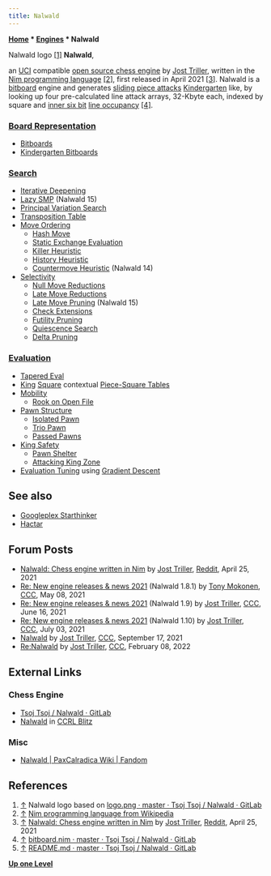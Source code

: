 ```yaml
---
title: Nalwald
---
```

**[Home](Home "Home") \* [Engines](Engines "Engines") \* Nalwald**



 [](File:Nalwaldlogo.png) Nalwald logo <a id="cite-note-1" href="#cite-ref-1">[1]</a> 
**Nalwald**,  

an [UCI](UCI "UCI") compatible [open source chess engine](Category:Open_Source "Category:Open Source") by [Jost Triller](Jost_Triller "Jost Triller"), 
written in the [Nim programming language](Nim_(Programming_Language) "Nim (Programming Language)") <a id="cite-note-2" href="#cite-ref-2">[2]</a>, 
first released in April 2021 <a id="cite-note-3" href="#cite-ref-3">[3]</a>.
Nalwald is a [bitboard](Bitboards "Bitboards") engine and generates [sliding piece attacks](Sliding_Piece_Attacks "Sliding Piece Attacks") [Kindergarten](Kindergarten_Bitboards "Kindergarten Bitboards") like,
by looking up four pre-calculated line attack arrays, 32-Kbyte each, indexed by square and [inner six bit](First_Rank_Attacks#TheOuterSquares "First Rank Attacks") [line occupancy](Occupancy_of_any_Line "Occupancy of any Line") <a id="cite-note-4" href="#cite-ref-4">[4]</a>.



### [Board Representation](Board_Representation "Board Representation")


* [Bitboards](Bitboards "Bitboards")
* [Kindergarten Bitboards](Kindergarten_Bitboards "Kindergarten Bitboards")


### [Search](Search "Search")


* [Iterative Deepening](Iterative_Deepening "Iterative Deepening")
* [Lazy SMP](Lazy_SMP "Lazy SMP") (Nalwald 15)
* [Principal Variation Search](Principal_Variation_Search "Principal Variation Search")
* [Transposition Table](Transposition_Table "Transposition Table")
* [Move Ordering](Move_Ordering "Move Ordering")
	+ [Hash Move](Hash_Move "Hash Move")
	+ [Static Exchange Evaluation](Static_Exchange_Evaluation "Static Exchange Evaluation")
	+ [Killer Heuristic](Killer_Heuristic "Killer Heuristic")
	+ [History Heuristic](History_Heuristic "History Heuristic")
	+ [Countermove Heuristic](Countermove_Heuristic "Countermove Heuristic") (Nalwald 14)
* [Selectivity](Selectivity "Selectivity")
	+ [Null Move Reductions](Null_Move_Reductions "Null Move Reductions")
	+ [Late Move Reductions](Late_Move_Reductions "Late Move Reductions")
	+ [Late Move Pruning](Futility_Pruning#MoveCountBasedPruning "Futility Pruning") (Nalwald 15)
	+ [Check Extensions](Check_Extensions "Check Extensions")
	+ [Futility Pruning](Futility_Pruning "Futility Pruning")
	+ [Quiescence Search](Quiescence_Search "Quiescence Search")
	+ [Delta Pruning](Delta_Pruning "Delta Pruning")


### [Evaluation](Evaluation "Evaluation")


* [Tapered Eval](Tapered_Eval "Tapered Eval")
* [King](King "King") [Square](Squares "Squares") contextual [Piece-Square Tables](Piece-Square_Tables "Piece-Square Tables")
* [Mobility](Mobility "Mobility")
	+ [Rook on Open File](Rook_on_Open_File "Rook on Open File")
* [Pawn Structure](Pawn_Structure "Pawn Structure")
	+ [Isolated Pawn](Isolated_Pawn "Isolated Pawn")
	+ [Trio Pawn](Duo_Trio_Quart_(Bitboards) "Duo Trio Quart (Bitboards)")
	+ [Passed Pawns](Passed_Pawn "Passed Pawn")
* [King Safety](King_Safety "King Safety")
	+ [Pawn Shelter](King_Safety#PawnShield "King Safety")
	+ [Attacking King Zone](King_Safety#Attacking "King Safety")
* [Evaluation Tuning](Automated_Tuning "Automated Tuning") using [Gradient Descent](https://en.wikipedia.org/wiki/Gradient_descent)


## See also


* [Googleplex Starthinker](Googleplex_Starthinker "Googleplex Starthinker")
* [Hactar](Hactar "Hactar")


## Forum Posts


* [Nalwald: Chess engine written in Nim](https://www.reddit.com/r/nim/comments/myfjx6/nalwald_chess_engine_written_in_nim/) by [Jost Triller](Jost_Triller "Jost Triller"), [Reddit](Computer_Chess_Forums "Computer Chess Forums"), April 25, 2021
* [Re: New engine releases & news 2021](http://www.talkchess.com/forum3/viewtopic.php?f=2&t=76209&start=328) (Nalwald 1.8.1) by [Tony Mokonen](index.php?title=Tony_Mokonen&action=edit&redlink=1 "Tony Mokonen (page does not exist)"), [CCC](CCC "CCC"), May 08, 2021
* [Re: New engine releases & news 2021](http://www.talkchess.com/forum3/viewtopic.php?f=2&t=76209&start=419) (Nalwald 1.9) by [Jost Triller](Jost_Triller "Jost Triller"), [CCC](CCC "CCC"), June 16, 2021
* [Re: New engine releases & news 2021](http://www.talkchess.com/forum3/viewtopic.php?f=2&t=76209&start=468) (Nalwald 1.10) by [Jost Triller](Jost_Triller "Jost Triller"), [CCC](CCC "CCC"), July 03, 2021
* [Nalwald](https://www.talkchess.com/forum3/viewtopic.php?f=2&t=78198) by [Jost Triller](Jost_Triller "Jost Triller"), [CCC](CCC "CCC"), September 17, 2021
* [Re:Nalwald](https://www.talkchess.com/forum3/viewtopic.php?f=2&t=78198&start=3) by [Jost Triller](Jost_Triller "Jost Triller"), [CCC](CCC "CCC"), February 08, 2022


## External Links


### Chess Engine


* [Tsoj Tsoj / Nalwald · GitLab](https://gitlab.com/tsoj/Nalwald)
* [Nalwald](https://www.computerchess.org.uk/ccrl/404/cgi/compare_engines.cgi?family=Nalwald&print=Rating+list&print=Results+table&print=LOS+table&print=Ponder+hit+table&print=Eval+difference+table&print=Comopp+gamenum+table&print=Overlap+table&print=Score+with+common+opponents) in [CCRL Blitz](CCRL "CCRL")


### Misc


* [Nalwald | PaxCalradica Wiki | Fandom](https://paxcalradica.fandom.com/wiki/Nalwald)


## References


1. <a id="cite-ref-1" href="#cite-note-1">↑</a> Nalwald logo based on [logo.png · master · Tsoj Tsoj / Nalwald · GitLab](https://gitlab.com/tsoj/Nalwald/-/blob/master/logo.png)
2. <a id="cite-ref-2" href="#cite-note-2">↑</a> [Nim programming language from Wikipedia](https://en.wikipedia.org/wiki/Nim_(programming_language))
3. <a id="cite-ref-3" href="#cite-note-3">↑</a> [Nalwald: Chess engine written in Nim](https://www.reddit.com/r/nim/comments/myfjx6/nalwald_chess_engine_written_in_nim/) by [Jost Triller](Jost_Triller "Jost Triller"), [Reddit](Computer_Chess_Forums "Computer Chess Forums"), April 25, 2021
4. <a id="cite-ref-4" href="#cite-note-4">↑</a> [bitboard.nim · master · Tsoj Tsoj / Nalwald · GitLab](https://gitlab.com/tsoj/Nalwald/-/blob/master/bitboard.nim)
5. <a id="cite-ref-5" href="#cite-note-5">↑</a> [README.md · master · Tsoj Tsoj / Nalwald · GitLab](https://gitlab.com/tsoj/Nalwald/-/blob/master/README.md)

**[Up one Level](Engines "Engines")**







 
